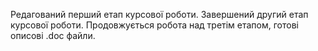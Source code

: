 
Редагований перший етап курсової роботи.
Завершений другий етап курсової роботи.
Продовжується робота над третім етапом, готові описові .doc файли.
